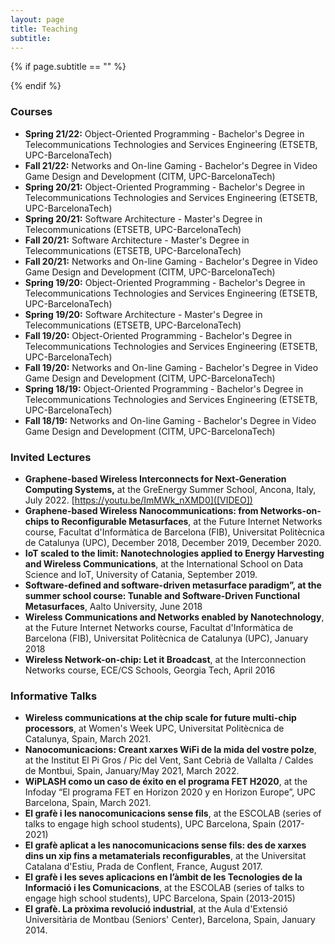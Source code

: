 ```yaml
---
layout: page
title: Teaching
subtitle:
---
```


{% if page.subtitle == "" %}
<div class="empty_subtitle"></div>
{% endif %}


### Courses

- **Spring 21/22:** Object-Oriented Programming - Bachelor's Degree in Telecommunications Technologies and Services Engineering (ETSETB, UPC-BarcelonaTech)
- **Fall 21/22:** Networks and On-line Gaming - Bachelor's Degree in Video Game Design and Development (CITM, UPC-BarcelonaTech)
- **Spring 20/21:** Object-Oriented Programming - Bachelor's Degree in Telecommunications Technologies and Services Engineering (ETSETB, UPC-BarcelonaTech)
- **Spring 20/21:** Software Architecture - Master's Degree in Telecommunications (ETSETB, UPC-BarcelonaTech)
- **Fall 20/21:** Software Architecture - Master's Degree in Telecommunications (ETSETB, UPC-BarcelonaTech)
- **Fall 20/21:** Networks and On-line Gaming - Bachelor's Degree in Video Game Design and Development (CITM, UPC-BarcelonaTech)
- **Spring 19/20:** Object-Oriented Programming - Bachelor's Degree in Telecommunications Technologies and Services Engineering (ETSETB, UPC-BarcelonaTech)
- **Spring 19/20:** Software Architecture - Master's Degree in Telecommunications (ETSETB, UPC-BarcelonaTech)
- **Fall 19/20:** Object-Oriented Programming - Bachelor's Degree in Telecommunications Technologies and Services Engineering (ETSETB, UPC-BarcelonaTech)
- **Fall 19/20:** Networks and On-line Gaming - Bachelor's Degree in Video Game Design and Development (CITM, UPC-BarcelonaTech)
- **Spring 18/19:** Object-Oriented Programming - Bachelor's Degree in Telecommunications Technologies and Services Engineering (ETSETB, UPC-BarcelonaTech)
- **Fall 18/19:** Networks and On-line Gaming - Bachelor's Degree in Video Game Design and Development (CITM, UPC-BarcelonaTech)


### Invited Lectures

- **Graphene-based Wireless Interconnects for Next-Generation Computing Systems,** at the GreEnergy Summer School, Ancona, Italy, July 2022. [https://youtu.be/ImMWk_nXMD0]([VIDEO])
- **Graphene-based Wireless Nanocommunications: from Networks-on-chips to Reconfigurable Metasurfaces**, at the Future Internet Networks course, Facultat d'Informàtica de Barcelona (FIB), Universitat Politècnica de Catalunya (UPC), December 2018, December 2019, December 2020.
- **IoT scaled to the limit: Nanotechnologies applied to Energy Harvesting and Wireless Communications**, at the International School on Data Science and IoT, University of Catania, September 2019.
- **Software-defined and software-driven metasurface paradigm”, at the summer school course: Tunable and Software-Driven Functional Metasurfaces**, Aalto University, June 2018
- **Wireless Communications and Networks enabled by Nanotechnology**, at the Future Internet Networks course, Facultat d'Informàtica de Barcelona (FIB), Universitat Politècnica de Catalunya (UPC), January 2018
- **Wireless Network-on-chip: Let it Broadcast**, at the Interconnection Networks course, ECE/CS Schools, Georgia Tech, April 2016


### Informative Talks

- **Wireless communications at the chip scale for future multi-chip processors**, at Women's Week UPC, Universitat Politècnica de Catalunya, Spain, March 2021.
- **Nanocomunicacions: Creant xarxes WiFi de la mida del vostre polze**, at the Institut El Pi Gros / Pic del Vent, Sant Cebrià de Vallalta / Caldes de Montbui, Spain, January/May 2021, March 2022.
- **WiPLASH como un caso de éxito en el programa FET H2020**, at the Infoday “El programa FET en Horizon 2020 y en Horizon Europe”, UPC Barcelona, Spain, March 2021.
- **El grafè i les nanocomunicacions sense fils**, at the ESCOLAB (series of talks to engage high school students), UPC Barcelona, Spain (2017-2021)
- **El grafè aplicat a les nanocomunicacions sense fils: des de xarxes dins un xip fins a metamaterials reconfigurables**, at the Universitat Catalana d'Estiu, Prada de Conflent, France, August 2017.
- **El grafè i les seves aplicacions en l’àmbit de les Tecnologies de la Informació i les Comunicacions**, at the ESCOLAB (series of talks to engage high school students), UPC Barcelona, Spain (2013-2015)
- **El grafè. La pròxima revolució industrial**, at the Aula d'Extensió Universitària de Montbau (Seniors' Center), Barcelona, Spain, January 2014.
